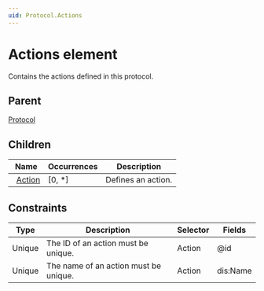 ```yaml
---
uid: Protocol.Actions
---
```


# Actions element

Contains the actions defined in this protocol.

## Parent

[Protocol](xref:Protocol)

## Children

|Name|Occurrences|Description|
|--- |--- |--- |
|&nbsp;&nbsp;[Action](xref:Protocol.Actions.Action)|[0, *]|Defines an action.|

## Constraints

|Type|Description|Selector|Fields|
|--- |--- |--- |--- |
|Unique |The ID of an action must be unique. |Action |@id |
|Unique |The name of an action must be unique. |Action |dis:Name |
